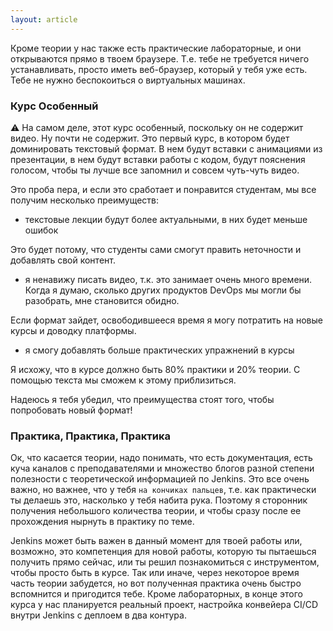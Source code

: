 ```yaml
---
layout: article
---
```


Кроме теории у нас также есть практические лабораторные, и они открываются прямо в твоем браузере. Т.е. тебе не требуется ничего устанавливать, просто иметь веб-браузер, который у тебя уже есть. Тебе не нужно беспокоиться о виртуальных машинах.


### Курс Особенный

:warning: На самом деле, этот курс особенный, поскольку он не содержит видео. Ну почти не содержит. Это первый курс, в котором будет доминировать текстовый формат. В нем будут вставки с анимациями из презентации, в нем будут вставки работы с кодом, будут пояснения голосом, чтобы ты лучше все запомнил и совсем чуть-чуть видео.

Это проба пера, и если это сработает и понравится студентам, мы все получим несколько преимуществ:

- текстовые лекции будут более актуальными, в них будет меньше ошибок
  
Это будет потому, что студенты сами смогут править неточности и добавлять свой контент.

- я ненавижу писать видео, т.к. это занимает очень много времени. Когда я думаю, сколько других продуктов DevOps мы могли бы разобрать, мне становится обидно.

Если формат зайдет, освободившееся время я могу потратить на новые курсы и доводку платформы.

- я смогу добавлять больше практических упражнений в курсы

Я исхожу, что в курсе должно быть 80% практики и 20% теории. С помощью текста мы сможем к этому приблизиться.

Надеюсь я тебя убедил, что преимущества стоят того, чтобы попробовать новый формат!


### Практика, Практика, Практика

Ок, что касается теории, надо понимать, что есть документация, есть куча каналов с преподавателями и множество блогов разной степени полезности с теоретической информацией по Jenkins. Это все очень важно, но важнее, что у тебя `на кончиках пальцев`, т.е. как практически ты делаешь это, насколько у тебя набита рука. Поэтому я сторонник получения небольшого количества теории, и чтобы сразу после ее прохождения нырнуть в практику по теме.

Jenkins может быть важен в данный момент для твоей работы или, возможно, это компетенция для новой работы, которую ты пытаешься получить прямо сейчас, или ты решил познакомиться с инструментом, чтобы просто быть в курсе. Так или иначе, через некоторое время часть теории забудется, но вот полученная практика очень быстро вспомнится и пригодится тебе. Кроме лабораторных, в конце этого курса у нас планируется реальный проект, настройка конвейера CI/CD внутри Jenkins с деплоем в два контура.

